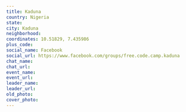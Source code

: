 ```yaml
---
title: Kaduna
country: Nigeria
state: 
city: Kaduna
neighborhood: 
coordinates: 10.51829, 7.435986
plus_code:
social_name: Facebook
social_url: https://www.facebook.com/groups/free.code.camp.kaduna
chat_name:
chat_url:
event_name:
event_url:
leader_name:
leader_url:
old_photo: 
cover_photo:
---
```

